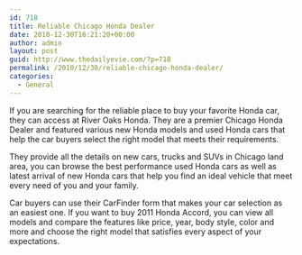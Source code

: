 ```yaml
---
id: 718
title: Reliable Chicago Honda Dealer
date: 2010-12-30T16:21:20+00:00
author: admin
layout: post
guid: http://www.thedailyevie.com/?p=718
permalink: /2010/12/30/reliable-chicago-honda-dealer/
categories:
  - General
---
```

If you are searching for the reliable place to buy your favorite Honda car, they can access at River Oaks Honda. They are a premier Chicago Honda Dealer and featured various new Honda models and used Honda cars that help the car buyers select the right model that meets their requirements.

They provide all the details on new cars, trucks and SUVs in Chicago land area, you can browse the best performance used Honda cars as well as latest arrival of new Honda cars that help you find an ideal vehicle that meet every need of you and your family.

Car buyers can use their CarFinder form that makes your car selection as an easiest one. If you want to buy 2011 Honda Accord, you can view all models and compare the features like price, year, body style, color and more and choose the right model that satisfies every aspect of your expectations.